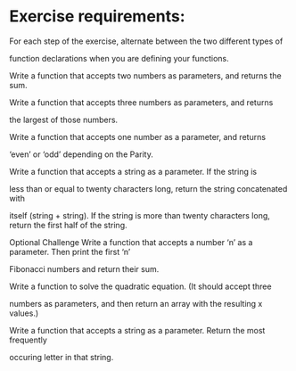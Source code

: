 Exercise requirements: 
======================

For each step of the exercise, alternate between the two different types of 

function declarations when you are defining your functions.

Write a function that accepts two numbers as parameters, and returns the sum.

Write a function that accepts three numbers as parameters, and returns 

the largest of those numbers.

Write a function that accepts one number as a parameter, and returns 

‘even’ or ‘odd’ depending on the Parity.

Write a function that accepts a string as a parameter. If the string is 

less than or equal to twenty characters long, return the string concatenated with 

itself (string + string). If the string is more than twenty characters long, return the first half of the string.

Optional Challenge
Write a function that accepts a number ‘n’ as a parameter. Then print the first ‘n’ 

Fibonacci numbers and return their sum.

Write a function to solve the quadratic equation. (It should accept three 

numbers as parameters, and then return an array with the resulting x values.)

Write a function that accepts a string as a parameter. Return the most frequently 

occuring letter in that string.